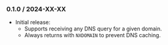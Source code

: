 ### 0.1.0 / 2024-XX-XX

* Initial release:
  * Supports receiving any DNS query for a given domain.
  * Always returns with `NXDOMAIN` to prevent DNS caching.

